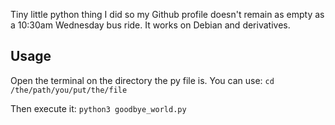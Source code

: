 Tiny little python thing I did so my Github profile doesn't remain as empty as a 10:30am Wednesday bus ride. It works on Debian and derivatives.

## Usage

Open the terminal on the directory the py file is. You can use:
 `cd /the/path/you/put/the/file`

Then execute it: 
 `python3 goodbye_world.py`
